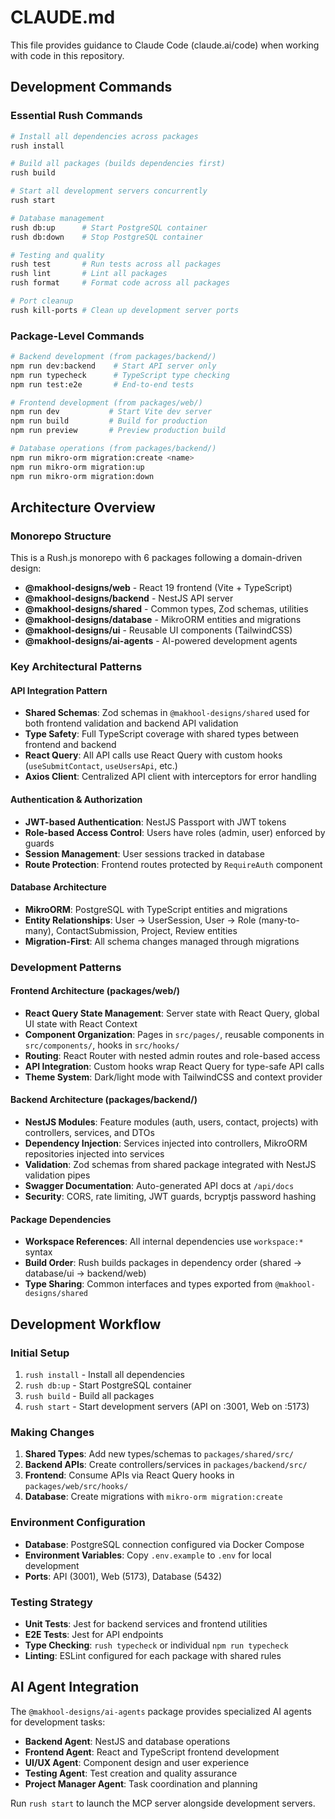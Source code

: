 # CLAUDE.md

This file provides guidance to Claude Code (claude.ai/code) when working with code in this repository.

## Development Commands

### Essential Rush Commands
```bash
# Install all dependencies across packages
rush install

# Build all packages (builds dependencies first)  
rush build

# Start all development servers concurrently
rush start

# Database management
rush db:up      # Start PostgreSQL container
rush db:down    # Stop PostgreSQL container

# Testing and quality
rush test       # Run tests across all packages
rush lint       # Lint all packages  
rush format     # Format code across all packages

# Port cleanup
rush kill-ports # Clean up development server ports
```

### Package-Level Commands
```bash
# Backend development (from packages/backend/)
npm run dev:backend    # Start API server only
npm run typecheck      # TypeScript type checking
npm run test:e2e       # End-to-end tests

# Frontend development (from packages/web/)  
npm run dev           # Start Vite dev server
npm run build         # Build for production
npm run preview       # Preview production build

# Database operations (from packages/backend/)
npm run mikro-orm migration:create <name>
npm run mikro-orm migration:up
npm run mikro-orm migration:down
```

## Architecture Overview

### Monorepo Structure
This is a Rush.js monorepo with 6 packages following a domain-driven design:

- **@makhool-designs/web** - React 19 frontend (Vite + TypeScript)
- **@makhool-designs/backend** - NestJS API server  
- **@makhool-designs/shared** - Common types, Zod schemas, utilities
- **@makhool-designs/database** - MikroORM entities and migrations
- **@makhool-designs/ui** - Reusable UI components (TailwindCSS)
- **@makhool-designs/ai-agents** - AI-powered development agents

### Key Architectural Patterns

#### API Integration Pattern
- **Shared Schemas**: Zod schemas in `@makhool-designs/shared` used for both frontend validation and backend API validation
- **Type Safety**: Full TypeScript coverage with shared types between frontend and backend
- **React Query**: All API calls use React Query with custom hooks (`useSubmitContact`, `useUsersApi`, etc.)
- **Axios Client**: Centralized API client with interceptors for error handling

#### Authentication & Authorization  
- **JWT-based Authentication**: NestJS Passport with JWT tokens
- **Role-based Access Control**: Users have roles (admin, user) enforced by guards
- **Session Management**: User sessions tracked in database
- **Route Protection**: Frontend routes protected by `RequireAuth` component

#### Database Architecture
- **MikroORM**: PostgreSQL with TypeScript entities and migrations
- **Entity Relationships**: User → UserSession, User → Role (many-to-many), ContactSubmission, Project, Review entities
- **Migration-First**: All schema changes managed through migrations

### Development Patterns

#### Frontend Architecture (packages/web/)
- **React Query State Management**: Server state with React Query, global UI state with React Context
- **Component Organization**: Pages in `src/pages/`, reusable components in `src/components/`, hooks in `src/hooks/`
- **Routing**: React Router with nested admin routes and role-based access
- **API Integration**: Custom hooks wrap React Query for type-safe API calls
- **Theme System**: Dark/light mode with TailwindCSS and context provider

#### Backend Architecture (packages/backend/)  
- **NestJS Modules**: Feature modules (auth, users, contact, projects) with controllers, services, and DTOs
- **Dependency Injection**: Services injected into controllers, MikroORM repositories injected into services
- **Validation**: Zod schemas from shared package integrated with NestJS validation pipes
- **Swagger Documentation**: Auto-generated API docs at `/api/docs`
- **Security**: CORS, rate limiting, JWT guards, bcryptjs password hashing

#### Package Dependencies
- **Workspace References**: All internal dependencies use `workspace:*` syntax
- **Build Order**: Rush builds packages in dependency order (shared → database/ui → backend/web)
- **Type Sharing**: Common interfaces and types exported from `@makhool-designs/shared`

## Development Workflow

### Initial Setup
1. `rush install` - Install all dependencies
2. `rush db:up` - Start PostgreSQL container  
3. `rush build` - Build all packages
4. `rush start` - Start development servers (API on :3001, Web on :5173)

### Making Changes
1. **Shared Types**: Add new types/schemas to `packages/shared/src/`
2. **Backend APIs**: Create controllers/services in `packages/backend/src/`
3. **Frontend**: Consume APIs via React Query hooks in `packages/web/src/hooks/`
4. **Database**: Create migrations with `mikro-orm migration:create`

### Environment Configuration
- **Database**: PostgreSQL connection configured via Docker Compose
- **Environment Variables**: Copy `.env.example` to `.env` for local development
- **Ports**: API (3001), Web (5173), Database (5432)

### Testing Strategy
- **Unit Tests**: Jest for backend services and frontend utilities
- **E2E Tests**: Jest for API endpoints  
- **Type Checking**: `rush typecheck` or individual `npm run typecheck`
- **Linting**: ESLint configured for each package with shared rules

## AI Agent Integration

The `@makhool-designs/ai-agents` package provides specialized AI agents for development tasks:
- **Backend Agent**: NestJS and database operations
- **Frontend Agent**: React and TypeScript frontend development  
- **UI/UX Agent**: Component design and user experience
- **Testing Agent**: Test creation and quality assurance
- **Project Manager Agent**: Task coordination and planning

Run `rush start` to launch the MCP server alongside development servers.